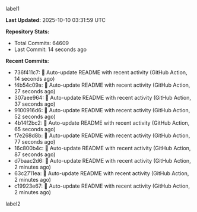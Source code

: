 
label1 
<!-- ACTIVITY_START -->
**Last Updated:** 2025-10-10 03:31:59 UTC

**Repository Stats:**
- Total Commits: 64609
- Last Commit: 14 seconds ago

**Recent Commits:**
- 736f411c7: 🤖 Auto-update README with recent activity (GitHub Action, 14 seconds ago)
- f4b54c09a: 🤖 Auto-update README with recent activity (GitHub Action, 27 seconds ago)
- 307aee964: 🤖 Auto-update README with recent activity (GitHub Action, 37 seconds ago)
- 9100916d6: 🤖 Auto-update README with recent activity (GitHub Action, 52 seconds ago)
- 4b14f2bc2: 🤖 Auto-update README with recent activity (GitHub Action, 65 seconds ago)
- f7e268d8b: 🤖 Auto-update README with recent activity (GitHub Action, 77 seconds ago)
- 16c800b4c: 🤖 Auto-update README with recent activity (GitHub Action, 87 seconds ago)
- d7baac2d6: 🤖 Auto-update README with recent activity (GitHub Action, 2 minutes ago)
- 63c2711ea: 🤖 Auto-update README with recent activity (GitHub Action, 2 minutes ago)
- c19923e67: 🤖 Auto-update README with recent activity (GitHub Action, 2 minutes ago)
<!-- ACTIVITY_END -->

label2
